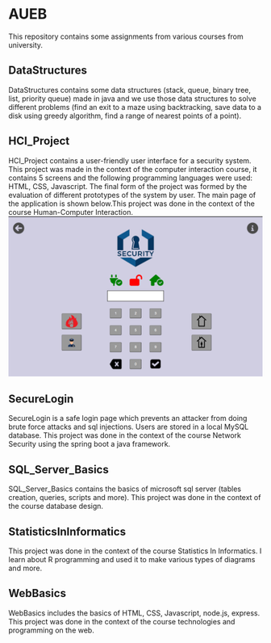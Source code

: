 # AUEB
Τhis repository contains some assignments from various courses from university.
## DataStructures
DataStructures contains some data structures (stack, queue, binary tree, list, priority queue) made in java and we use those data structures to solve different problems (find an exit to a maze using backtracking, save data to a disk using greedy algorithm, find a range of nearest points of a point).
## HCI_Project
HCI_Project contains a user-friendly user interface for a security system. This project was made in the context of the computer interaction course, it contains 5 screens and the following programming languages were used: HTML, CSS, Javascript. The final form of the project was formed by the evaluation of different prototypes of the system by user. The main page of the application is shown below.This project was done in the context of the course Human-Computer Interaction.
![HCI_Project main page](README_assets/alarm.png)
## SecureLogin
SecureLogin is a safe login page which prevents an attacker from doing brute force attacks and sql injections. Users are stored in a local MySQL database. This project was done in the context of the course Νetwork Security using the spring boot a java framework.
## SQL_Server_Basics
SQL_Server_Basics contains the basics of microsoft sql server (tables creation, queries, scripts and more). Τhis project was done in the context of the course database design.
## StatisticsInInformatics
This project was done in the context of the course Statistics In Informatics. I learn about R programming and used it to make various types of diagrams and more.
## WebBasics
WebBasics includes the basics of HTML, CSS, Javascript, node.js, express. Τhis project was done in the context of the course technologies and programming on the web.